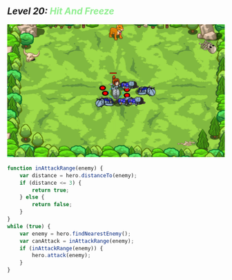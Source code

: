 ## ***Level 20:***  <span style="color: lightgreen">***Hit And Freeze***



![MyImage](Welt-2-Level-20.png)

```Javascript
function inAttackRange(enemy) {
    var distance = hero.distanceTo(enemy);
    if (distance <= 3) {
        return true;
    } else {
        return false;
    }
}
while (true) {
    var enemy = hero.findNearestEnemy();
    var canAttack = inAttackRange(enemy);
    if (inAttackRange(enemy)) {
        hero.attack(enemy);
    }
}

```